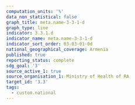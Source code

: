 ```yaml
---
computation_units: '%'
data_non_statistical: false
graph_title: meta.name-3-3-1-d
graph_type: line
indicator: 3.3.1.d
indicator_name: meta.name-3-3-1-d
indicator_sort_order: 03-03-01-0d
national_geographical_coverage: Armenia
published: true
reporting_status: complete
sdg_goal: '3'
source_active_1: true
source_organisation_1: Ministry of Health of RA
target_id: '3.3'
tags:
  - custom.national
---
```

